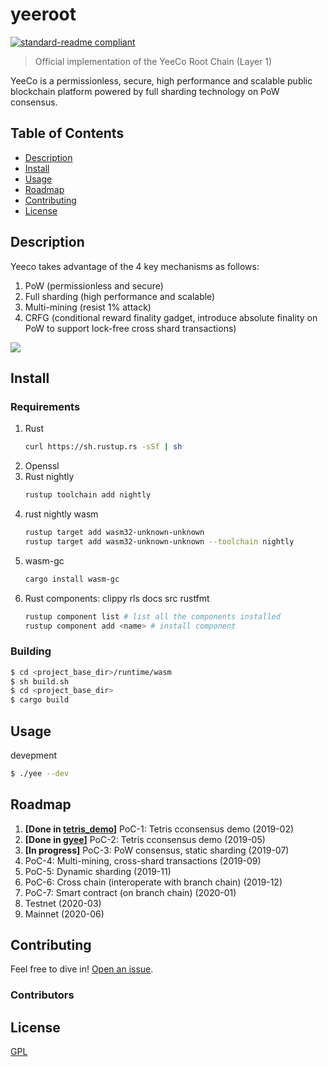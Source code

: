 # yeeroot

[![standard-readme compliant](https://img.shields.io/badge/readme%20style-standard-brightgreen.svg?style=flat-square)](https://github.com/RichardLitt/standard-readme)

> Official implementation of the YeeCo Root Chain (Layer 1)

YeeCo is a permissionless, secure, high performance and scalable public blockchain platform powered by full sharding technology on PoW consensus.

## Table of Contents

- [Description](#description)
- [Install](#install)
- [Usage](#usage)
- [Roadmap](#roadmap)
- [Contributing](#contributing)
- [License](#license)

## Description

Yeeco takes advantage of the 4 key mechanisms as follows:

1. PoW (permissionless and secure)
2. Full sharding (high performance and scalable)
3. Multi-mining (resist 1% attack)
4. CRFG (conditional reward finality gadget, introduce absolute finality on PoW to support lock-free cross shard transactions)

![](https://raw.githubusercontent.com/yeeco/wiki/master/assets/images/yeeco-mechanisms.jpg)

## Install

### Requirements
1. Rust
    ```sh
    curl https://sh.rustup.rs -sSf | sh
    ```
2. Openssl
3. Rust nightly
    ```sh
    rustup toolchain add nightly
    ```
4. rust nightly wasm
    ```sh
    rustup target add wasm32-unknown-unknown
    rustup target add wasm32-unknown-unknown --toolchain nightly
    ```
5. wasm-gc
    ```sh
    cargo install wasm-gc
    ```
6. Rust components: clippy rls docs src rustfmt
    ```sh
    rustup component list # list all the components installed
    rustup component add <name> # install component
    ```

### Building
```sh
$ cd <project_base_dir>/runtime/wasm
$ sh build.sh
$ cd <project_base_dir>
$ cargo build
```

## Usage
devepment
```sh
$ ./yee --dev
```

## Roadmap
1. **[Done in [tetris_demo](https://github.com/yeeco/tetris_demo)]** PoC-1: Tetris cconsensus demo (2019-02)
2. **[Done in [gyee](https://github.com/yeeco/gyee)]** PoC-2: Tetris cconsensus demo (2019-05)
1. **[In progress]** PoC-3: PoW consensus, static sharding (2019-07)
1. PoC-4: Multi-mining, cross-shard transactions (2019-09)
1. PoC-5: Dynamic sharding (2019-11)
1. PoC-6: Cross chain (interoperate with branch chain) (2019-12)
1. PoC-7: Smart contract (on branch chain) (2020-01)
1. Testnet (2020-03)
1. Mainnet (2020-06)

## Contributing

Feel free to dive in! [Open an issue](./issues/new).

### Contributors


## License

[GPL](LICENSE)